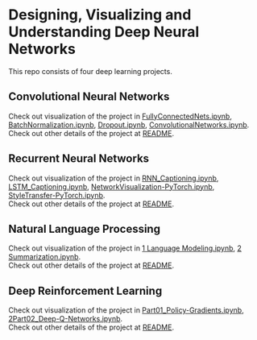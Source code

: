 # Designing, Visualizing and Understanding Deep Neural Networks

This repo consists of four deep learning projects.

## Convolutional Neural Networks
Check out visualization of the project in [FullyConnectedNets.ipynb](https://github.com/ychen1030/deep_learning_projects/blob/master/cnn/FullyConnectedNets.ipynb), [BatchNormalization.ipynb](https://github.com/ychen1030/deep_learning_projects/blob/master/cnn/BatchNormalization.ipynb), [Dropout.ipynb](https://github.com/ychen1030/deep_learning_projects/blob/master/cnn/Dropout.ipynb), [ConvolutionalNetworks.ipynb](https://github.com/ychen1030/deep_learning_projects/blob/master/cnn/ConvolutionalNetworks.ipynb).  
Check out other details of the project at [README](https://github.com/ychen1030/deep_learning_projects/blob/master/cnn/README.md). 


## Recurrent Neural Networks
Check out visualization of the project in [RNN_Captioning.ipynb](https://github.com/ychen1030/deep_learning_projects/blob/master/rnn/RNN_Captioning.ipynb), [LSTM_Captioning.ipynb](https://github.com/ychen1030/deep_learning_projects/blob/master/rnn/LSTM_Captioning.ipynb), [NetworkVisualization-PyTorch.ipynb](https://github.com/ychen1030/deep_learning_projects/blob/master/rnn/NetworkVisualization-PyTorch.ipynb), [StyleTransfer-PyTorch.ipynb](https://github.com/ychen1030/deep_learning_projects/blob/master/rnn/StyleTransfer-PyTorch.ipynb).  
Check out other details of the project at [README](https://github.com/ychen1030/deep_learning_projects/blob/master/rnn/README.md). 

## Natural Language Processing
Check out visualization of the project in [1 Language Modeling.ipynb](https://github.com/ychen1030/deep_learning_projects/blob/master/natural_language_processing/1%20Language%20Modeling.ipynb), [2 Summarization.ipynb](https://github.com/ychen1030/deep_learning_projects/blob/master/natural_language_processing/2%20Summarization.ipynb).  
Check out other details of the project at [README](https://github.com/ychen1030/deep_learning_projects/blob/master/natural_language_processing/README.md). 

## Deep Reinforcement Learning
Check out visualization of the project in [Part01_Policy-Gradients.ipynb](https://github.com/ychen1030/deep_learning_projects/blob/master/deep_reinforcement_learning/Part01_Policy-Gradients.ipynb), [2Part02_Deep-Q-Networks.ipynb](https://github.com/ychen1030/deep_learning_projects/blob/master/deep_reinforcement_learning/Part02_Deep-Q-Networks.ipynb).  
Check out other details of the project at [README](https://github.com/ychen1030/deep_learning_projects/blob/master/deep_reinforcement_learning/README.md). 

